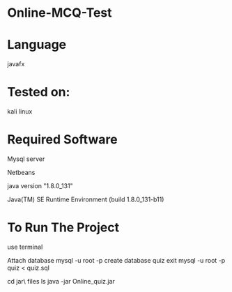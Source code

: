 # Online-MCQ-Test
# Language
javafx
# Tested on:
kali linux
# Required Software
Mysql server

Netbeans

java version "1.8.0_131"

Java(TM) SE Runtime Environment (build 1.8.0_131-b11)
 
 
 # To Run The Project
 
 use terminal
 
 Attach database
 mysql -u root -p
 create database quiz
 exit
 mysql -u root -p  quiz  <  quiz.sql
 
 
 cd jar\ files
 ls
 java -jar Online_quiz.jar
 
 
